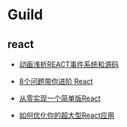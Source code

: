 # Guild

## react
- [动画浅析REACT事件系统和源码](https://www.lzane.com/tech/react-event-system-and-source-code/)
- [8个问题带你进阶 React](https://mp.weixin.qq.com/s/5Fe5pHjjJB5EFKvW0Mv7gg)
- [从零实现一个简单版React](https://mp.weixin.qq.com/s/0pDJXrLQJ-CF_tLltQuM3g)

- [如何优化你的超大型React应用](https://mp.weixin.qq.com/s/DpK3JvVsCiNBK9XDpZmI5Q)